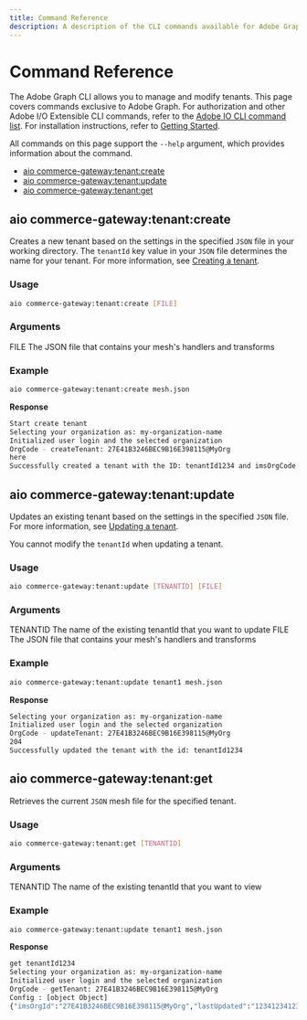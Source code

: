 ```yaml
---
title: Command Reference
description: A description of the CLI commands available for Adobe Graph.
---
```


# Command Reference

The Adobe Graph CLI allows you to manage and modify tenants. This page covers commands exclusive to Adobe Graph. For authorization and other Adobe I/O Extensible CLI commands, refer to the [Adobe IO CLI command list]. For installation instructions, refer to [Getting Started].

All commands on this page support the `--help` argument, which provides information about the command.

-  [aio commerce-gateway:tenant:create](#aio-commerce-gatewaytenantcreate)
-  [aio commerce-gateway:tenant:update](#aio-commerce-gatewaytenantupdate)
-  [aio commerce-gateway:tenant:get](#aio-commerce-gatewaytenantget)

## aio commerce-gateway:tenant:create

Creates a new tenant based on the settings in the specified `JSON` file in your working directory. The `tenantId` key value in your `JSON` file determines the name for your tenant. For more information, see [Creating a tenant].

### Usage

```bash
aio commerce-gateway:tenant:create [FILE]
```

### Arguments

  FILE    The JSON file that contains your mesh's handlers and transforms

### Example

```bash
aio commerce-gateway:tenant:create mesh.json
```

**Response**

```bash
Start create tenant
Selecting your organization as: my-organization-name
Initialized user login and the selected organization
OrgCode - createTenant: 27E41B3246BEC9B16E398115@MyOrg
here
Successfully created a tenant with the ID: tenantId1234 and imsOrgCode: 27E41B3246BEC9B16E398115@MyOrg
```

## aio commerce-gateway:tenant:update

Updates an existing tenant based on the settings in the specified `JSON` file. For more information, see [Updating a tenant].

<InlineAlert variant="info" slots="text"/>

You cannot modify the `tenantId` when updating a tenant.

### Usage

```bash
aio commerce-gateway:tenant:update [TENANTID] [FILE]
```

### Arguments

  TENANTID  The name of the existing tenantId that you want to update
  FILE      The JSON file that contains your mesh's handlers and transforms

### Example

```bash
aio commerce-gateway:tenant:update tenant1 mesh.json
```

**Response**

```bash
Selecting your organization as: my-organization-name
Initialized user login and the selected organization
OrgCode - updateTenant: 27E41B3246BEC9B16E398115@MyOrg
204
Successfully updated the tenant with the id: tenantId1234
```

## aio commerce-gateway:tenant:get

Retrieves the current `JSON` mesh file for the specified tenant.

### Usage

```bash
aio commerce-gateway:tenant:get [TENANTID]
```

### Arguments

  TENANTID  The name of the existing tenantId that you want to view

### Example

```bash
aio commerce-gateway:tenant:update tenant1 mesh.json
```

**Response**

```bash
get tenantId1234
Selecting your organization as: my-organization-name
Initialized user login and the selected organization
OrgCode - getTenant: 27E41B3246BEC9B16E398115@MyOrg
Config : [object Object]
{"imsOrgId":"27E41B3246BEC9B16E398115@MyOrg","lastUpdated":"1234123412341","meshConfig":{"sources":[{"name":"Commerce","handler":{"graphql":{"endpoint":"https://<your_commerce_site>/graphql/"}}},{"name":"AEM","handler":{"graphql":{"endpoint":"https://<your_AEM_site>/endpoint.json"}}},{"name":"LiveSearch","handler":{"graphql":{"endpoint":"https://<your_commerce_site>/search/graphql","operationHeaders":{"Magento-Store-View-Code":"default","Magento-Website-Code":"base","Magento-Store-Code":"main_website_store","Magento-Environment-Id":"<your_environment_id>","x-api-key":"search_gql","Content-Type":"application/json"},"schemaHeaders":{"Magento-Store-View-Code":"default","Magento-Website-Code":"base","Magento-Store-Code":"main_website_store","Magento-Environment-Id":"<your_environment_id>","x-api-key":"search_gql","Content-Type":"application/json"}}}}]},"tenantId":"tenantId1234","lastUpdatedBy":{"firstName":"User","lastName":"Name","userEmail":"uname@domain.com","userId":"undefined","displayName":"User%20Name"}}
```

<!-- Link Definitions -->
[Getting Started]: getting-started.md
[Adobe IO CLI command list]: https://github.com/adobe/aio-cli#commands
[Creating a tenant]: create-tenant.md
[Updating a tenant]: create-tenant.md#update-an-existing-tenant
